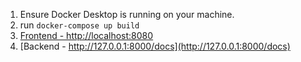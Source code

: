 1) Ensure Docker Desktop is running on your machine.
2) run ```docker-compose up build```
3) [Frontend - http://localhost:8080](http://localhost:8080)
4) [Backend - http://127.0.0.1:8000/docs](http://127.0.0.1:8000/docs)
